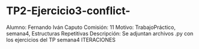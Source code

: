 # TP2-Ejercicio3-conflict-
Alumno: Fernando Iván Caputo
Comisión: 11
Motivo: TrabajoPráctico, semana4, Estructuras Repetitivas
Descripción: Se adjuntan archivos .py con los ejercicios del TP semana4 ITERACIONES



